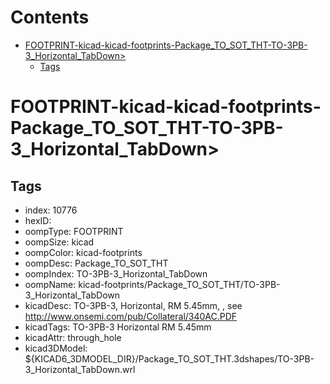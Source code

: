 



Contents
========

* [FOOTPRINT-kicad-kicad-footprints-Package_TO_SOT_THT-TO-3PB-3_Horizontal_TabDown>](#footprint-kicad-kicad-footprints-package_to_sot_tht-to-3pb-3_horizontal_tabdown)
	* [Tags](#tags)

# FOOTPRINT-kicad-kicad-footprints-Package_TO_SOT_THT-TO-3PB-3_Horizontal_TabDown>

## Tags

- index: 10776
- hexID: 
- oompType: FOOTPRINT
- oompSize: kicad
- oompColor: kicad-footprints
- oompDesc: Package_TO_SOT_THT
- oompIndex: TO-3PB-3_Horizontal_TabDown
- oompName: kicad-footprints/Package_TO_SOT_THT/TO-3PB-3_Horizontal_TabDown
- kicadDesc: TO-3PB-3, Horizontal, RM 5.45mm, , see http://www.onsemi.com/pub/Collateral/340AC.PDF
- kicadTags: TO-3PB-3 Horizontal RM 5.45mm
- kicadAttr: through_hole
- kicad3DModel: ${KICAD6_3DMODEL_DIR}/Package_TO_SOT_THT.3dshapes/TO-3PB-3_Horizontal_TabDown.wrl
